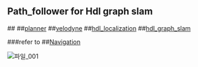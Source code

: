 ## Path_follower for Hdl graph slam 

##<connected with>
##[planner](https://github.com/hyunbeen99/planner)
##[velodyne](https://github.com/ros-drivers/velodyne)
##[hdl_localization](https://github.com/hyunbeen99/kuuve_localization)
##[hdl_graph_slam](https://github.com/hyunbeen99/kuuve_slam)

###refer to
##[Navigation](http://wiki.ros.org/navigation)


![파일_001](https://user-images.githubusercontent.com/54614865/103155118-fa723580-47df-11eb-8e42-84dd4e777321.png)

